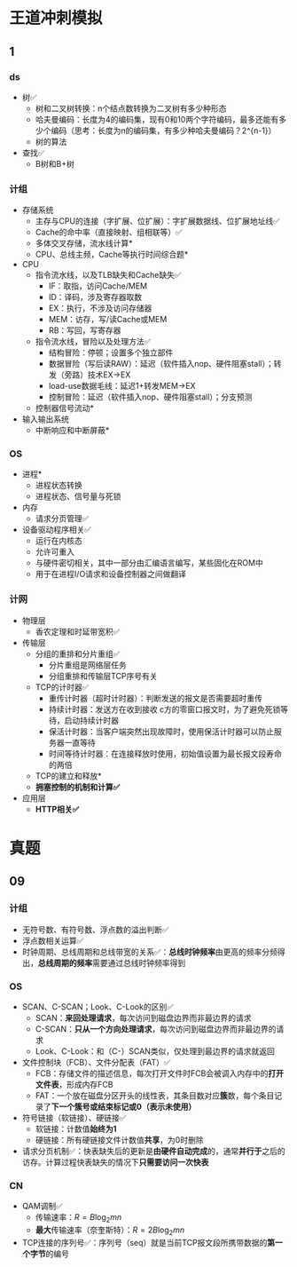 # 王道冲刺模拟

## 1

### ds

* 树✅
  * 树和二叉树转换：n个结点数转换为二叉树有多少种形态
  * 哈夫曼编码：长度为4的编码集，现有0和10两个字符编码，最多还能有多少个编码（思考：长度为n的编码集，有多少种哈夫曼编码？2^{n-1}）
  * 树的算法
* 查找✅
  * B树和B+树

### 计组

* 存储系统
  * 主存与CPU的连接（字扩展、位扩展）：字扩展数据线、位扩展地址线✅
  * Cache的命中率（直接映射、组相联等）✅
  * 多体交叉存储，流水线计算*
  * CPU、总线主频，Cache等执行时间综合题*
* CPU
  * 指令流水线，以及TLB缺失和Cache缺失✅
    * IF：取指，访问Cache/MEM
    * ID：译码，涉及寄存器取数
    * EX：执行，不涉及访问存储器
    * MEM：访存，写/读Cache或MEM
    * RB：写回，写寄存器
  * 指令流水线，冒险以及处理方法✅
    * 结构冒险：停顿；设置多个独立部件
    * 数据冒险（写后读RAW）：延迟（软件插入nop、硬件阻塞stall）；转发（旁路）技术EX->EX
    * load-use数据毛线：延迟1+转发MEM->EX
    * 控制冒险：延迟（软件插入nop、硬件阻塞stall）；分支预测
  * 控制器信号流动*
* 输入输出系统
  * 中断响应和中断屏蔽*

### OS

* 进程*
  * 进程状态转换
  * 进程状态、信号量与死锁
* 内存
  * 请求分页管理✅
* 设备驱动程序相关✅
  * 运行在内核态
  * 允许可重入
  * 与硬件密切相关，其中一部分由汇编语言编写，某些固化在ROM中
  * 用于在进程I/O请求和设备控制器之间做翻译

### 计网

* 物理层
  * 香农定理和时延带宽积✅
* 传输层
  * 分组的重排和分片重组✅
    * 分片重组是网络层任务
    * 分组重排和传输层TCP序号有关
  * TCP的计时器✅
    * 重传计时器（超时计时器）：判断发送的报文是否需要超时重传
    * 持续计时器：发送方在收到接收 c方的零窗口报文时，为了避免死锁等待，启动持续计时器
    * 保活计时器：当客户端突然出现故障时，使用保活计时器可以防止服务器一直等待
    * 时间等待计时器：在连接释放时使用，初始值设置为最长报文段寿命的两倍
  * TCP的建立和释放*
  * **拥塞控制的机制和计算✅**
* 应用层
  * **HTTP相关✅**

# 真题

## 09

### 计组

* 无符号数、有符号数、浮点数的溢出判断✅
* 浮点数相关运算✅
* 时钟周期、总线周期和总线带宽的关系✅：**总线时钟频率**由更高的频率分频得出，**总线周期的频率**需要通过总线时钟频率得到

### OS

* SCAN、C-SCAN；Look、C-Look的区别✅
  * SCAN：**来回处理请求**，每次访问到磁盘边界而非最边界的请求
  * C-SCAN：**只从一个方向处理请求**，每次访问到磁盘边界而非最边界的请求
  * Look、C-Look：和（C-）SCAN类似，仅处理到最边界的请求就返回
* 文件控制块（FCB）、文件分配表（FAT）✅
  * FCB：存储文件的描述信息，每次打开文件时FCB会被调入内存中的**打开文件表**，形成内存FCB
  * FAT：一个放在磁盘分区开头的线性表，其条目数对应**簇**数，每个条目记录了**下一个簇号或结束标记或0（表示未使用）**
* 符号链接（软链接）、硬链接✅
  * 软链接：计数值**始终为1**
  * 硬链接：所有硬链接文件计数值**共享**，为0时删除
* 请求分页机制✅：快表缺失后的更新是**由硬件自动完成**的，通常**并行于**之后的访存。计算过程快表缺失的情况下**只需要访问一次快表**

### CN

* QAM调制✅
  * 传输速率：$R=B\log_2mn$
  * **最大**传输速率（奈奎斯特）：$R=2B\log_2mn$
* TCP连接的序列号✅：序列号（seq）就是当前TCP报文段所携带数据的**第一个字节**的编号
